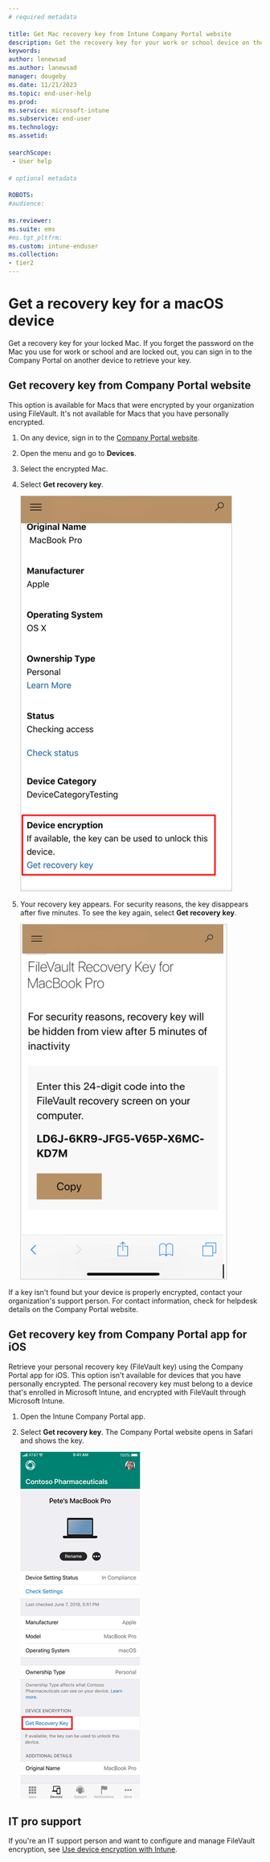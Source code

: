 ```yaml
---
# required metadata

title: Get Mac recovery key from Intune Company Portal website  
description: Get the recovery key for your work or school device on the Company portal website.   
keywords:
author: lenewsad
ms.author: lanewsad
manager: dougeby
ms.date: 11/21/2023
ms.topic: end-user-help
ms.prod:
ms.service: microsoft-intune
ms.subservice: end-user
ms.technology:
ms.assetid:

searchScope:
 - User help

# optional metadata

ROBOTS:  
#audience:

ms.reviewer: 
ms.suite: ems
#ms.tgt_pltfrm:
ms.custom: intune-enduser
ms.collection:
- tier2
---
```


# Get a recovery key for a macOS device    

Get a recovery key for your locked Mac. If you forget the password on the Mac you use for work or school and are locked out, you can sign in to the Company Portal on another device to retrieve your key. 

## Get recovery key from Company Portal website

This option is available for Macs that were encrypted by your organization using FileVault. It's not available for Macs that you have personally encrypted.

1. On any device, sign in to the [Company Portal website](https://portal.manage.microsoft.com).  
2. Open the menu and go to **Devices**.  
2. Select the encrypted Mac.  
3. Select **Get recovery key**.  

    ![Screenshot of Company Portal website, highlighting Get recovery key section.](./media/1907-recovery2-cpweb-intune.PNG)  

4. Your recovery key appears. For security reasons, the key disappears after five minutes. To see the key again, select **Get recovery key**.  

    ![Screenshot of Company Portal website, showing recovery key.](./media/1907-recovery-cpweb-intune.PNG)  

If a key isn't found but your device is properly encrypted, contact your organization's support person. For contact information, check for helpdesk details on the Company Portal website.  

## Get recovery key from Company Portal app for iOS  

Retrieve your personal recovery key (FileVault key) using the Company Portal app for iOS. This option isn't available for devices that you have personally encrypted. The personal recovery key must belong to a device that's enrolled in Microsoft Intune, and encrypted with FileVault through Microsoft Intune.  

1. Open the Intune Company Portal app.  
2. Select **Get recovery key**. The Company Portal website opens in Safari and shows the key.  

    ![Screenshot of Company Portal app for iOS, showing recovery key](./media/get-recovery-key-cpweb-02.png)  

## IT pro support

If you're an IT support person and want to configure and manage FileVault encryption, see [Use device encryption with Intune](../protect/encrypt-devices.md).  